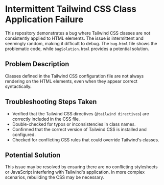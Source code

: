# Intermittent Tailwind CSS Class Application Failure

This repository demonstrates a bug where Tailwind CSS classes are not consistently applied to HTML elements. The issue is intermittent and seemingly random, making it difficult to debug.  The `bug.html` file shows the problematic code, while `bugSolution.html` provides a potential solution.

## Problem Description

Classes defined in the Tailwind CSS configuration file are not always rendering on the HTML elements, even when they appear correct syntactically.

## Troubleshooting Steps Taken

* Verified that the Tailwind CSS directives (`@tailwind directives`) are correctly included in the CSS file.
* Double-checked for typos or inconsistencies in class names.
* Confirmed that the correct version of Tailwind CSS is installed and configured.
* Checked for conflicting CSS rules that could override Tailwind's classes.

## Potential Solution

This issue may be resolved by ensuring there are no conflicting stylesheets or JavaScript interfering with Tailwind's application. In more complex scenarios, rebuilding the CSS may be necessary.